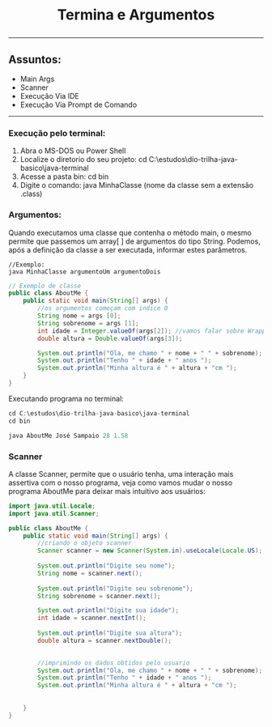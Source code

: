 # <p style="text-align: center">Termina e Argumentos</p>

---

## Assuntos:
- Main Args
- Scanner
- Execução Via IDE
- Execução Via Prompt de Comando

---

### Execução pelo terminal:
1. Abra o MS-DOS ou Power Shell
2. Localize o diretorio do seu projeto: cd C:\estudos\dio-trilha-java-basico\java-terminal
3. Acesse a pasta bin: cd bin
4. Digite o comando: java MinhaClasse (nome da classe sem a extensão .class)

### Argumentos:
Quando executamos uma classe que contenha o método main, o mesmo permite que passemos um array[ ] de argumentos do tipo String. Podemos, após a definição da classe a ser executada, informar estes parâmetros.

~~~
//Exemplo:
java MinhaClasse argumentoUm argumentoDois
~~~

~~~java
// Exemplo de classe
public class AboutMe {
    public static void main(String[] args) {
        //os argumentos começam com indice 0
        String nome = args [0];
        String sobrenome = args [1];
        int idade = Integer.valueOf(args[2]); //vamos falar sobre Wrappers
        double altura = Double.valueOf(args[3]);

        System.out.println("Ola, me chamo " + nome + " " + sobrenome);
        System.out.println("Tenho " + idade + " anos ");
        System.out.println("Minha altura é " + altura + "cm ");
    }
}
~~~

Executando programa no terminal:
~~~java
cd C:\estudos\dio-trilha-java-basico\java-terminal
cd bin

java AboutMe José Sampaio 28 1.58
~~~

### Scanner
A classe Scanner, permite que o usuário tenha, uma interação mais assertiva com o nosso programa, veja como vamos mudar o nosso programa AboutMe para deixar mais intuitivo aos usuários:

~~~java
import java.util.Locale;
import java.util.Scanner;

public class AboutMe {
    public static void main(String[] args) {
        //criando o objeto scanner
        Scanner scanner = new Scanner(System.in).useLocale(Locale.US);
        
        System.out.println("Digite seu nome");
        String nome = scanner.next();
        
        System.out.println("Digite seu sobrenome");
        String sobrenome = scanner.next();

        System.out.println("Digite sua idade");
        int idade = scanner.nextInt();
        
        System.out.println("Digite sua altura");
        double altura = scanner.nextDouble();

        
        //imprimindo os dados obtidos pelo usuario
        System.out.println("Ola, me chamo " + nome + " " + sobrenome);
        System.out.println("Tenho " + idade + " anos ");
        System.out.println("Minha altura é " + altura + "cm ");
        
        
    }
}
~~~